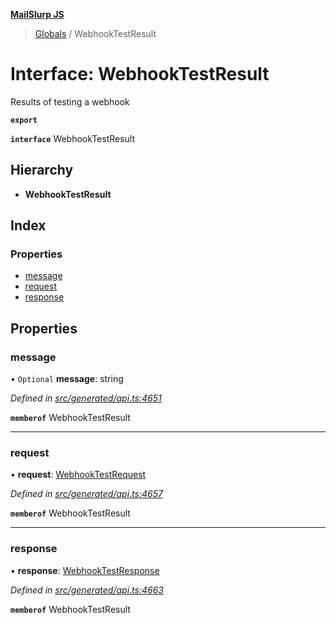 **[MailSlurp JS](../README.md)**

> [Globals](../README.md) / WebhookTestResult

# Interface: WebhookTestResult

Results of testing a webhook

**`export`** 

**`interface`** WebhookTestResult

## Hierarchy

* **WebhookTestResult**

## Index

### Properties

* [message](webhooktestresult.md#message)
* [request](webhooktestresult.md#request)
* [response](webhooktestresult.md#response)

## Properties

### message

• `Optional` **message**: string

*Defined in [src/generated/api.ts:4651](https://github.com/mailslurp/mailslurp-client/blob/aab6cee/src/generated/api.ts#L4651)*

**`memberof`** WebhookTestResult

___

### request

•  **request**: [WebhookTestRequest](../modules/webhooktestrequest.md)

*Defined in [src/generated/api.ts:4657](https://github.com/mailslurp/mailslurp-client/blob/aab6cee/src/generated/api.ts#L4657)*

**`memberof`** WebhookTestResult

___

### response

•  **response**: [WebhookTestResponse](webhooktestresponse.md)

*Defined in [src/generated/api.ts:4663](https://github.com/mailslurp/mailslurp-client/blob/aab6cee/src/generated/api.ts#L4663)*

**`memberof`** WebhookTestResult
